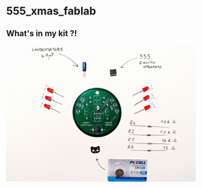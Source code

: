 # 555_xmas_fablab

## What's in my kit ?!
![Parts](https://github.com/paolocavagnolo/555_xmas_fablab/blob/main/img/parts.jpg)

